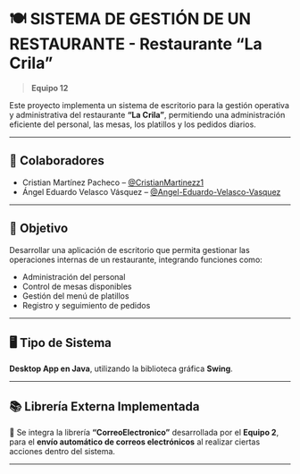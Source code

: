 # 🍽️ SISTEMA DE GESTIÓN DE UN RESTAURANTE - Restaurante “La Crila”

> **Equipo 12**

Este proyecto implementa un sistema de escritorio para la gestión operativa y administrativa del restaurante **“La Crila”**, permitiendo una administración eficiente del personal, las mesas, los platillos y los pedidos diarios.

---

## 👥 Colaboradores

- Cristian Martínez Pacheco – [@CristianMartinezz1](https://github.com/CristianMartinezz1)
- Ángel Eduardo Velasco Vásquez – [@Angel-Eduardo-Velasco-Vasquez](https://github.com/Angel-Eduardo-Velasco-Vasquez)

---

## 🎯 Objetivo

Desarrollar una aplicación de escritorio que permita gestionar las operaciones internas de un restaurante, integrando funciones como:

- Administración del personal
- Control de mesas disponibles
- Gestión del menú de platillos
- Registro y seguimiento de pedidos

---

## 🖥️ Tipo de Sistema

**Desktop App en Java**, utilizando la biblioteca gráfica **Swing**.

---

## 📚 Librería Externa Implementada

🔗 Se integra la librería **“CorreoElectronico”** desarrollada por el **Equipo 2**, para el **envío automático de correos electrónicos** al realizar ciertas acciones dentro del sistema.

---


